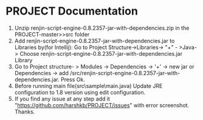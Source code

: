 
# PROJECT Documentation
1) Unzip renjin-script-engine-0.8.2357-jar-with-dependencies.zip in the PROJECT-master>>src folder
2) Add renjin-script-engine-0.8.2357-jar-with-dependencies.jar to Libraries by(for Intellij): Go to Project Structure->Libraries-> "+" -      >Java-> Choose renjin-script-engine-0.8.2357-jar-with-dependencies.jar Library
3) Go to Project structure- > Modules -> Dependencies -> '+' -> new jar or Dependencies -> add /src/renjin-script-engine-0.8.2357-jar-with-dependencies.jar. Press Ok.
4) Before running main file(src\sample\main.java) Update JRE configuration to 1.8 version using edit configuration.
5) If you find any issue at any step add it "https://github.com/harshkb/PROJECT/issues" with error screenshot. Thanks.






